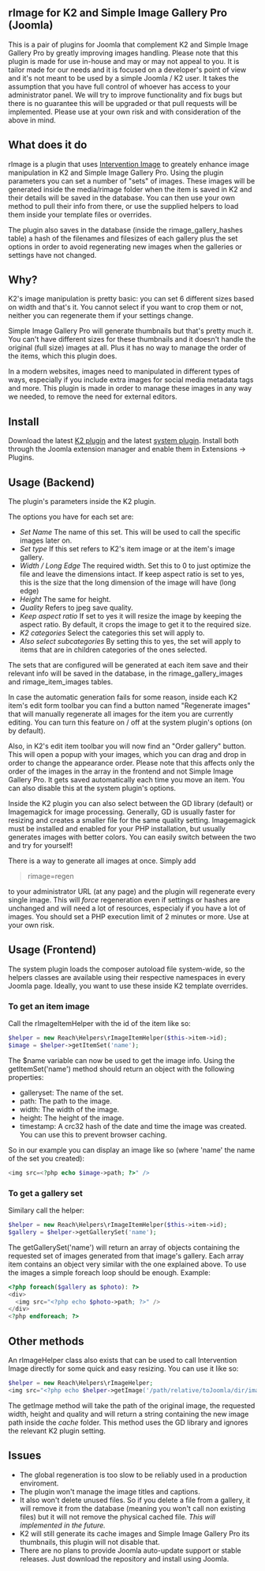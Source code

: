 ## rImage for K2 and Simple Image Gallery Pro (Joomla)

This is a pair of plugins for Joomla that complement K2 and Simple Image Gallery Pro by greatly improving images handling. Please note that this plugin is made for use in-house and may or may not appeal to you. It is tailor made for our needs and it is focused on a developer's point of view and it's not meant to be used by a simple Joomla / K2 user. It takes the assumption that you have full control of whoever has access to your administrator panel. We will try to improve functionality and fix bugs but there is no guarantee this will be upgraded or that pull requests will be implemented. Please use at your own risk and with consideration of the above in mind.

## What does it do

rImage is a plugin that uses [Intervention Image](http://image.intervention.io/) to greately enhance image manipulation in K2 and Simple Image Gallery Pro. Using the plugin parameters you can set a number of "sets" of images. These images will be generated inside the media/rimage folder when the item is saved in K2 and their details will be saved in the database. You can then use your own method to pull their info from there, or use the supplied helpers to load them inside your template files or overrides.

The plugin also saves in the database (inside the rimage_gallery_hashes table) a hash of the filenames and filesizes of each gallery plus the set options in order to avoid regenerating new images when the galleries or settings have not changed.

## Why?

K2's image manipulation is pretty basic: you can set 6 different sizes based on width and that's it. You cannot select if you want to crop them or not, neither you can regenerate them if your settings change.

Simple Image Gallery Pro will generate thumbnails but that's pretty much it. You can't have different sizes for these thumbnails and it doesn't handle the original (full size) images at all. Plus it has no way to manage the order of the items, which this plugin does.

In a modern websites, images need to manipulated in different types of ways, especially if you include extra images for social media metadata tags and more. This plugin is made in order to manage these images in any way we needed, to remove the need for external editors.

## Install

Download the latest [K2 plugin](https://github.com/afonic/rimage-k2/archive/master.zip) and the latest [system plugin](https://github.com/afonic/rimage-system/archive/master.zip). Install both through the Joomla extension manager and enable them in Extensions -> Plugins.

## Usage (Backend)

The plugin's parameters inside the K2 plugin. 

The options you have for each set are:

* *Set Name* The name of this set. This will be used to call the specific images later on.
* *Set type* If this set refers to K2's item image or at the item's image gallery.
* *Width / Long Edge* The required width. Set this to 0 to just optimize the file and leave the dimensions intact. If keep aspect ratio is set to yes, this is the size that the long dimension of the image will have (long edge)
* *Height* The same for height.
* *Quality* Refers to jpeg save quality.
* *Keep aspect ratio* If set to yes it will resize the image by keeping the aspect ratio. By default, it crops the image to get it to the required size.
* *K2 categories* Select the categories this set will apply to.
* *Also select subcategories* By setting this to yes, the set will apply to items that are in children categories of the ones selected.

The sets that are configured will be generated at each item save and their relevant info will be saved in the database, in the rimage_gallery_images and rimage_item_images tables.

In case the automatic generation fails for some reason, inside each K2 item's edit form toolbar you can find a button named "Regenerate images" that will manually regenerate all images for the item you are currently editing. You can turn this feature on / off at the system plugin's options (on by default).

Also, in K2's edit item toolbar you will now find an "Order gallery" button. This will open a popup with your images, which you can drag and drop in order to change the appearance order. Please note that this affects only the order of the images in the array in the frontend and not Simple Image Gallery Pro. It gets saved automatically each time you move an item. You can also disable this at the system plugin's options.

Inside the K2 plugin you can also select between the GD library (default) or Imagemagick for image processing. Generally, GD is usually faster for resizing and creates a smaller file for the same quality setting. Imagemagick must be installed and enabled for your PHP installation, but usually generates images with better colors. You can easily switch between the two and try for yourself!

There is a way to generate all images at once. Simply add

> rimage=regen

to your administrator URL (at any page) and the plugin will regenerate every single image. This will *force* regeneration even if settings or hashes are unchanged and will need a lot of resources, especialy if you have a lot of images. You should set a PHP execution limit of 2 minutes or more. Use at your own risk.

## Usage (Frontend)

The system plugin loads the composer autoload file system-wide, so the helpers classes are available using their respective namespaces in every Joomla page. Ideally, you want to use these inside K2 template overrides.

### To get an item image

Call the rImageItemHelper with the id of the item like so:

```php
$helper = new Reach\Helpers\rImageItemHelper($this->item->id);
$image = $helper->getItemSet('name');
```

The $name variable can now be used to get the image info. Using the getItemSet('name') method should return an object with the following properties:

* galleryset: The name of the set.
* path: The path to the image.
* width: The width of the image.
* height: The height of the image.
* timestamp: A crc32 hash of the date and time the image was created. You can use this to prevent browser caching.

So in our example you can display an image like so (where 'name' the name of the set you created): 

```php
<img src=<?php echo $image->path; ?>" />
```

### To get a gallery set

Similary call the helper:

```php
$helper = new Reach\Helpers\rImageItemHelper($this->item->id);
$gallery = $helper->getGallerySet('name');
```

The getGallerySet('name') will return an array of objects containing the requested set of images generated from that image's gallery. Each array item contains an object very similar with the one explained above. To use the images a simple foreach loop should be enough. Example:

```php
<?php foreach($gallery as $photo): ?>
<div>
  <img src="<?php echo $photo->path; ?>" />
</div>
<?php endforeach; ?>
```

## Other methods

An rImageHelper class also exists that can be used to call Intervention Image directly for some quick and easy resizing. You can use it like so:

```php
$helper = new Reach\Helpers\rImageHelper;
<img src="<?php echo $helper->getImage('/path/relative/toJoomla/dir/image.jpg', 1024, 768, 70); ?>" />
```

The getImage method will take the path of the original image, the requested width, height and quality and will return a string containing the new image path inside the *cache* folder. This method uses the GD library and ignores the relevant K2 plugin setting.

## Issues

* The global regeneration is too slow to be reliably used in a production enviroment.
* The plugin won't manage the image titles and captions.
* It also won't delete unused files. So if you delete a file from a gallery, it will remove it from the database (meaning you won't call non existing files) but it will not remove the physical cached file. _This will implemented in the future._
* K2 will still generate its cache images and Simple Image Gallery Pro its thumbnails, this plugin will not disable that.
* There are no plans to provide Joomla auto-update support or stable releases. Just download the repository and install using Joomla.
